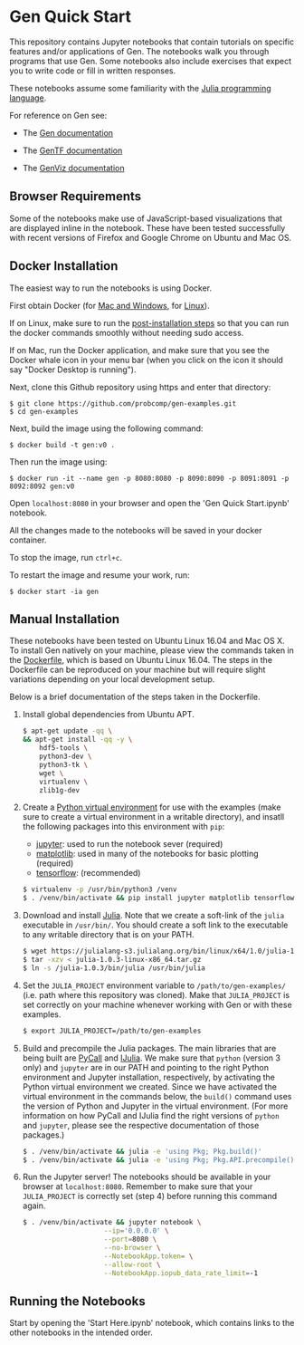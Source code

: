 # Gen Quick Start

This repository contains Jupyter notebooks that contain tutorials on specific features and/or applications of Gen.
The notebooks walk you through programs that use Gen.
Some notebooks also include exercises that expect you to write code or fill in written responses.

These notebooks assume some familiarity with the [Julia programming language](https://julialang.org/).

For reference on Gen see:

- The [Gen documentation](https://probcomp.github.io/Gen/dev/)

- The [GenTF documentation](https://probcomp.github.io/GenTF/dev/)

- The [GenViz documentation](https://probcomp.github.io/GenTF/dev/)

## Browser Requirements

Some of the notebooks make use of JavaScript-based visualizations that are displayed inline in the notebook.
These have been tested successfully with recent versions of Firefox and Google Chrome on Ubuntu and Mac OS.

## Docker Installation

The easiest way to run the notebooks is using Docker.

First obtain Docker (for [Mac and Windows](https://www.docker.com/products/docker-desktop), for [Linux](https://docs.docker.com/install/linux/docker-ce/ubuntu/)).

If on Linux, make sure to run the [post-installation steps](https://docs.docker.com/install/linux/linux-postinstall/) so that you can run the docker commands smoothly without needing sudo access.

If on Mac, run the Docker application, and make sure that you see the Docker whale icon in your menu bar (when you click on the icon it should say "Docker Desktop is running").

Next, clone this Github repository using https and enter that directory:

    $ git clone https://github.com/probcomp/gen-examples.git
    $ cd gen-examples
    
Next, build the image using the following command:

    $ docker build -t gen:v0 .

Then run the image using:

    $ docker run -it --name gen -p 8080:8080 -p 8090:8090 -p 8091:8091 -p 8092:8092 gen:v0

Open `localhost:8080` in your browser and open the 'Gen Quick Start.ipynb' notebook.

All the changes made to the notebooks will be saved in your docker container.

To stop the image, run `ctrl+c`.

To restart the image and resume your work, run:

    $ docker start -ia gen

## Manual Installation

These notebooks have been tested on Ubuntu Linux 16.04 and Mac OS X.
To install Gen natively on your machine, please view the commands taken in the [Dockerfile](./Dockerfile), which is based on Ubuntu Linux 16.04.
The steps in the Dockerfile can be reproduced on your machine but will require slight variations depending on your local development setup.

Below is a brief documentation of the steps taken in the Dockerfile.

1. Install global dependencies from Ubuntu APT.

    ```bash
    $ apt-get update -qq \
    && apt-get install -qq -y \
        hdf5-tools \
        python3-dev \
        python3-tk \
        wget \
        virtualenv \
        zlib1g-dev
    ```

2. Create a [Python virtual environment](https://virtualenv.pypa.io/en/latest/) for use with the examples (make sure to create a virtual environment in a writable directory), and insatll the following packages into this environment with `pip`:

    - [jupyter](https://jupyter.org/install#installing-jupyter-with-pip): used to run the notebook sever (required)
    - [matplotlib](https://matplotlib.org/users/installing.html#installing): used in many of the notebooks for basic plotting (required)
    - [tensorflow](https://www.tensorflow.org/install/pip): (recommended)

    ```bash
    $ virtualenv -p /usr/bin/python3 /venv
    $ . /venv/bin/activate && pip install jupyter matplotlib tensorflow
    ```

3. Download and install [Julia](https://julialang.org). Note that we create a soft-link of the `julia` executable in `/usr/bin/`. You should create a soft link to the executable to any writable directory that is on your PATH.

    ```bash
    $ wget https://julialang-s3.julialang.org/bin/linux/x64/1.0/julia-1.0.3-linux-x86_64.tar.gz
    $ tar -xzv < julia-1.0.3-linux-x86_64.tar.gz
    $ ln -s /julia-1.0.3/bin/julia /usr/bin/julia
    ```

4. Set the `JULIA_PROJECT` environment variable to `/path/to/gen-examples/` (i.e. path where this repository was cloned). Make that `JULIA_PROJECT` is set correctly on your machine whenever working with Gen or with these examples.

    ```bash
    $ export JULIA_PROJECT=/path/to/gen-examples
    ```

5. Build and precompile the Julia packages. The main libraries that are being built are [PyCall](https://github.com/JuliaPy/PyCall.jl) and [IJulia](https://github.com/JuliaLang/IJulia.jl). We make sure that `python` (version 3 only) and `jupyter` are in our PATH and pointing to the right Python environment and Jupyter installation, respectively, by activating the Python virtual environment we created. Since we have activated the virtual environment in the commands below, the `build()` command uses the version of Python and Jupyter in the virtual environment. (For more information on how PyCall and IJulia find the right versions of `python` and `jupyter`, please see the respective documentation of those packages.)

    ```bash
    $ . /venv/bin/activate && julia -e 'using Pkg; Pkg.build()'
    $ . /venv/bin/activate && julia -e 'using Pkg; Pkg.API.precompile()'
    ```

6. Run the Jupyter server! The notebooks should be available in your browser at `localhost:8080`. Remember to make sure that your `JULIA_PROJECT` is correctly set (step 4) before running this command again.

    ```bash
    $ . /venv/bin/activate && jupyter notebook \
                        --ip='0.0.0.0' \
                        --port=8080 \
                        --no-browser \
                        --NotebookApp.token= \
                        --allow-root \
                        --NotebookApp.iopub_data_rate_limit=-1
    ```

## Running the Notebooks

Start by opening the 'Start Here.ipynb' notebook, which contains links to the other notebooks in the intended order.
